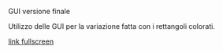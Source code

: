 GUI versione finale  

Utilizzo delle GUI per la variazione fatta con i rettangoli colorati.  

[link fullscreen](https://editor.p5js.org/benedettb/full/xSctD_jRj)  

